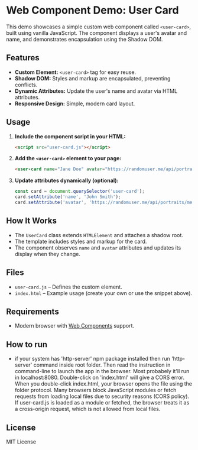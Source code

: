 # Web Component Demo: User Card

This demo showcases a simple custom web component called `<user-card>`, built using vanilla JavaScript. The component displays a user's avatar and name, and demonstrates encapsulation using the Shadow DOM.

## Features

- **Custom Element:** `<user-card>` tag for easy reuse.
- **Shadow DOM:** Styles and markup are encapsulated, preventing conflicts.
- **Dynamic Attributes:** Update the user's name and avatar via HTML attributes.
- **Responsive Design:** Simple, modern card layout.

## Usage

1. **Include the component script in your HTML:**

    ```html
    <script src="user-card.js"></script>
    ```

2. **Add the `<user-card>` element to your page:**

    ```html
    <user-card name="Jane Doe" avatar="https://randomuser.me/api/portraits/women/44.jpg"></user-card>
    ```

3. **Update attributes dynamically (optional):**

    ```javascript
    const card = document.querySelector('user-card');
    card.setAttribute('name', 'John Smith');
    card.setAttribute('avatar', 'https://randomuser.me/api/portraits/men/45.jpg');
    ```

## How It Works

- The `UserCard` class extends `HTMLElement` and attaches a shadow root.
- The template includes styles and markup for the card.
- The component observes `name` and `avatar` attributes and updates its display when they change.

## Files

- `user-card.js` – Defines the custom element.
- `index.html` – Example usage (create your own or use the snippet above).

## Requirements

- Modern browser with [Web Components](https://developer.mozilla.org/en-US/docs/Web/Web_Components) support.

## How to run

- if your system has 'http-server' npm package installed then run 'http-server' command inside root folder. Then read the instruction in command-line to launch the app in the browser. Most probabely it'll run in localhost:8080. Double-click on 'index.html' will give a CORS error. When you double-click index.html, your browser opens the file using the folder protocol. Many browsers block JavaScript modules or fetch requests from loading local files due to security reasons (CORS policy). If user-card.js is loaded as a module or fetched, the browser treats it as a cross-origin request, which is not allowed from local files.

## License

MIT License
